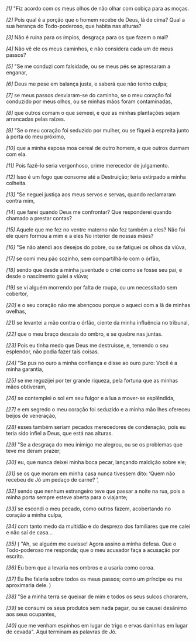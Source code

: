 *[1]* "Fiz acordo com os meus olhos de não olhar com cobiça para as moças.

*[2]* Pois qual é a porção que o homem recebe de Deus, lá de cima? Qual a sua herança do Todo-poderoso, que habita nas alturas?

*[3]* Não é ruína para os ímpios, desgraça para os que fazem o mal?

*[4]* Não vê ele os meus caminhos, e não considera cada um de meus passos?

*[5]* "Se me conduzi com falsidade, ou se meus pés se apressaram a enganar,

*[6]* Deus me pese em balança justa, e saberá que não tenho culpa;

*[7]* se meus passos desviaram-se do caminho, se o meu coração foi conduzido por meus olhos, ou se minhas mãos foram contaminadas,

*[8]* que outros comam o que semeei, e que as minhas plantações sejam arrancadas pelas raízes.

*[9]* "Se o meu coração foi seduzido por mulher, ou se fiquei à espreita junto à porta do meu próximo,

*[10]* que a minha esposa moa cereal de outro homem, e que outros durmam com ela.

*[11]* Pois fazê-lo seria vergonhoso, crime merecedor de julgamento.

*[12]* Isso é um fogo que consome até a Destruição; teria extirpado a minha colheita.

*[13]* "Se neguei justiça aos meus servos e servas, quando reclamaram contra mim,

*[14]* que farei quando Deus me confrontar? Que responderei quando chamado a prestar contas?

*[15]* Aquele que me fez no ventre materno não fez também a eles? Não foi ele quem formou a mim e a eles No interior de nossas mães?

*[16]* "Se não atendi aos desejos do pobre, ou se fatiguei os olhos da viúva,

*[17]* se comi meu pão sozinho, sem compartilhá-lo com o órfão,

*[18]* sendo que desde a minha juventude o criei como se fosse seu pai, e desde o nascimento guiei a viúva;

*[19]* se vi alguém morrendo por falta de roupa, ou um necessitado sem cobertor,

*[20]* e o seu coração não me abençoou porque o aqueci com a lã de minhas ovelhas,

*[21]* se levantei a mão contra o órfão, ciente da minha influência no tribunal,

*[22]* que o meu braço descaia do ombro, e se quebre nas juntas.

*[23]* Pois eu tinha medo que Deus me destruísse, e, temendo o seu esplendor, não podia fazer tais coisas.

*[24]* "Se pus no ouro a minha confiança e disse ao ouro puro: Você é a minha garantia,

*[25]* se me regozijei por ter grande riqueza, pela fortuna que as minhas mãos obtiveram,

*[26]* se contemplei o sol em seu fulgor e a lua a mover-se esplêndida,

*[27]* e em segredo o meu coração foi seduzido e a minha mão lhes ofereceu beijos de veneração,

*[28]* esses também seriam pecados merecedores de condenação, pois eu teria sido infiel a Deus, que está nas alturas.

*[29]* "Se a desgraça do meu inimigo me alegrou, ou se os problemas que teve me deram prazer;

*[30]* eu, que nunca deixei minha boca pecar, lançando maldição sobre ele;

*[31]* se os que moram em minha casa nunca tivessem dito: ‘Quem não recebeu de Jó um pedaço de carne? ’,

*[32]* sendo que nenhum estrangeiro teve que passar a noite na rua, pois a minha porta sempre esteve aberta para o viajante;

*[33]* se escondi o meu pecado, como outros fazem, acobertando no coração a minha culpa,

*[34]* com tanto medo da multidão e do desprezo dos familiares que me calei e não saí de casa...

*[35]* ( "Ah, se alguém me ouvisse! Agora assino a minha defesa. Que o Todo-poderoso me responda; que o meu acusador faça a acusação por escrito.

*[36]* Eu bem que a levaria nos ombros e a usaria como coroa.

*[37]* Eu lhe falaria sobre todos os meus passos; como um príncipe eu me aproximaria dele. )

*[38]* "Se a minha terra se queixar de mim e todos os seus sulcos chorarem,

*[39]* se consumi os seus produtos sem nada pagar, ou se causei desânimo aos seus ocupantes,

*[40]* que me venham espinhos em lugar de trigo e ervas daninhas em lugar de cevada". Aqui terminam as palavras de Jó.

